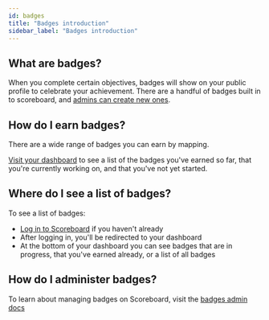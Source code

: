 ```yaml
---
id: badges
title: "Badges introduction"
sidebar_label: "Badges introduction"
---
```


## What are badges?

When you complete certain objectives, badges will show on your public profile to celebrate your achievement. There are a handful of badges built in to scoreboard, and [admins can create new ones](/docs/admin/create-badge).

## How do I earn badges?

There are a wide range of badges you can earn by mapping.

[Visit your dashboard]({{appURL}}) to see a list of the badges you've earned so far, that you're currently working on, and that you've not yet started.

## Where do I see a list of badges?

To see a list of badges:

- [Log in to Scoreboard]({{appURL}}/auth/openstreetmap) if you haven't already
- After logging in, you'll be redirected to your dashboard
- At the bottom of your dashboard you can see badges that are in progress, that you've earned already, or a list of all badges
  
## How do I administer badges?

To learn about managing badges on Scoreboard, visit the [badges admin docs](/docs/admin/badges)
